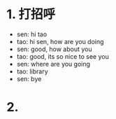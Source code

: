 # 1. 打招呼
- sen: hi tao
- tao: hi sen, how are you doing
- sen: good, how about you
- tao: good, its so nice to see you
- sen: where are you going
- tao: library
- sen: bye

# 2.
